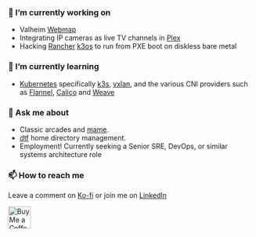 ### 🔭 I’m currently working on

* Valheim [Webmap]
* Integrating IP cameras as live TV channels in [Plex]
* Hacking [Rancher] [k3os] to run from PXE boot on diskless bare metal

### 🌱 I’m currently learning

* [Kubernetes] specifically [k3s], [vxlan], and the various CNI providers
  such as [Flannel], [Calico] and [Weave]

### 💬 Ask me about

* Classic arcades and [mame].
* [dtf] home directory management.
* Employment! Currently seeking a Senior SRE, DevOps, or similar systems architecture role

### 📫 How to reach me

Leave a comment on [Ko-fi] or join me on [LinkedIn]

<a href='https://ko-fi.com/h0tw1r3' target='_blank'><img height='35' style='border:0px;height:46px;' src='https://az743702.vo.msecnd.net/cdn/kofi3.png?v=0' border='0' alt='Buy Me a Coffee' />

[mame]: https://www.mamedev.org/
[Webmap]: https://github.com/h0tw1r3/ValheimWebMap
[Plex]: https://www.plex.tv
[Rancher]: https://rancher.com/
[dtf]: https://github.com/h0tw1r3/dtf
[Weave]: https://www.weave.works/docs/net/latest/overview/
[Calico]: https://github.com/projectcalico/cni-plugin
[Flannel]: https://github.com/flannel-io/flannel
[vxlan]: https://en.wikipedia.org/wiki/Virtual_Extensible_LAN
[k3os]: https://github.com/rancher/k3os
[k3s]: https://k3s.io/
[Kubernetes]: https://kubernetes.io/
[Ko-fi]: https://ko-fi.com/h0tw1r3
[LinkedIn]: https://linkedin.com/in/h0tw1r3
